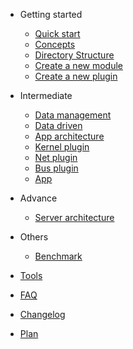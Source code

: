 - Getting started

  - [Quick start](/en-us/quick-start.md)
  - [Concepts](/en-us/concept.md)
  - [Directory Structure](/en-us/directory-structure.md)
  - [Create a new module](/en-us/create-new-module.md)
  - [Create a new plugin](/en-us/create-new-plugin.md)

- Intermediate

  - [Data management](/en-us/data-structure.md)
  - [Data driven](/en-us/data-driven.md)
  - [App architecture](/en-us/app-architecture.md)
  - [Kernel plugin](/en-us/kernel-plugin.md)
  - [Net plugin](/en-us/net-plugin.md)
  - [Bus plugin](/en-us/bus-plugin.md)
  - [App](/en-us/app.md)

- Advance

  - [Server architecture](/en-us/server-architecture.md)

- Others

  - [Benchmark](/en-us/benchmark.md)

- [Tools](/en-us/tools.md)
- [FAQ](/en-us/faq.md)
- [Changelog](/en-us/changelog.md)
- [Plan](/en-us/plan.md)
